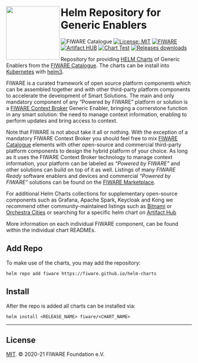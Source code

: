 # Helm Repository for <img src="https://fiware.github.io//catalogue/img/fiware-black.png" width="145" align="left"> Generic Enablers

![FIWARE Catalogue](https://nexus.lab.fiware.org/repository/raw/public/badges/chapters/deployment-tools.svg)
[![License: MIT](https://img.shields.io/github/license/FIWARE/helm-charts.svg)](https://opensource.org/licenses/MIT)
[![FIWARE](https://nexus.lab.fiware.org/repository/raw/public/badges/stackoverflow/fiware.svg)](https://stackoverflow.com/questions/tagged/fiware)
<br/>
[![Artifact HUB](https://img.shields.io/endpoint?url=https://artifacthub.io/badge/repository/fiware)](https://artifacthub.io/packages/search?repo=fiware)
[![Chart Test](https://github.com/FIWARE/helm-charts/workflows/Chart%20Test/badge.svg)](https://github.com/fiware/helm-charts/commits/main)
[![Releases downloads](https://img.shields.io/github/downloads/fiware/helm-charts/total.svg)](https://github.com/fiware/helm-charts/releases)


Repository for providing [HELM Charts](https://helm.sh/) of Generic Enablers from the [FIWARE Catalogue](https://github.com/FIWARE/catalogue). The 
charts can be install into  [Kubernetes](https://kubernetes.io/) with [helm3](https://helm.sh/docs/).

FIWARE is a curated framework of open source platform components which can be assembled together and with other third-party platform components to
accelerate the development of Smart Solutions. The main and only mandatory component of any “Powered by FIWARE” platform or solution is a 
[FIWARE Context Broker](https://github.com/FIWARE/catalogue/blob/master/core/README.md) Generic Enabler, bringing a cornerstone function in any smart 
solution: the need to manage context information, enabling to perform updates and bring access to context.

Note that FIWARE is not about take it all or nothing. With the exception of a mandatory FIWARE Context Broker you should feel free to 
mix [FIWARE Catalogue](https://github.com/FIWARE/catalogue) elements with other open-source and commercial third-party platform components to 
design the hybrid platform of your choice. As long as it uses the FIWARE Context Broker technology to manage context information, your platform 
can be labeled as _“Powered by FIWARE”_  and other solutions can build on top of it as well. Listings of many _FIWARE Ready_ software enablers
and devices and commercial _“Powered by FIWARE”_ solutions can be found on the [FIWARE Marketplace](http://marketplace.fiware.org/).

For additional Helm Charts collections for supplementary open-source components such as Grafana, Apache Spark, Keycloak and Kong we recommend other 
community-maintained listings such as [Bitnami](https://github.com/bitnami/charts/tree/master/bitnami) or [Orchestra Cities](https://github.com/orchestracities/charts)
or searching for a specific helm chart on [Artifact Hub](https://artifacthub.io/packages/search?page=1&kind=0) 

More information on each individual FIWARE component, can be found within the individual chart READMEs.

## Add Repo

To make use of the charts, you may add the repository: 

```console
helm repo add fiware https://fiware.github.io/helm-charts
```

## Install

After the repo is added all charts can be installed via:

```console
helm install <RELEASE_NAME> fiware/<CHART_NAME>
```

---

## License

[MIT](./LICENSE). © 2020-21 FIWARE Foundation e.V.
